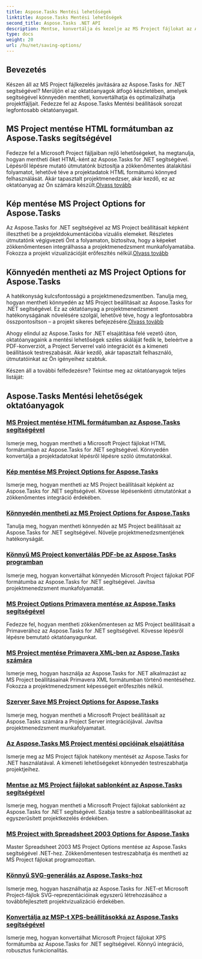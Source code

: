```yaml
---
title: Aspose.Tasks Mentési lehetőségek
linktitle: Aspose.Tasks Mentési lehetőségek
second_title: Aspose.Tasks .NET API
description: Mentse, konvertálja és kezelje az MS Project fájlokat az Aspose.Tasks for .NET segítségével. Fedezze fel a HTML-hez, képekhez, PDF-ekhez, Primaverához, sablonokhoz és egyebekhez szóló, lépésről lépésre szóló oktatóanyagokat.
type: docs
weight: 20
url: /hu/net/saving-options/
---
```


## Bevezetés

Készen áll az MS Project fájlkezelés javítására az Aspose.Tasks for .NET segítségével? Merüljön el az oktatóanyagok átfogó készletében, amelyek segítségével könnyedén mentheti, konvertálhatja és optimalizálhatja projektfájljait. Fedezze fel az Aspose.Tasks Mentési beállítások sorozat legfontosabb oktatóanyagait.

## MS Project mentése HTML formátumban az Aspose.Tasks segítségével

 Fedezze fel a Microsoft Project fájljaiban rejlő lehetőségeket, ha megtanulja, hogyan mentheti őket HTML-ként az Aspose.Tasks for .NET segítségével. Lépésről lépésre mutató útmutatónk biztosítja a zökkenőmentes átalakítási folyamatot, lehetővé téve a projektadatok HTML formátumú könnyed felhasználását. Akár tapasztalt projektmenedzser, akár kezdő, ez az oktatóanyag az Ön számára készült.[Olvass tovább](./html-save-options/)

## Kép mentése MS Project Options for Aspose.Tasks

Az Aspose.Tasks for .NET segítségével az MS Project beállításait képként illesztheti be a projektdokumentációba vizuális elemeket. Részletes útmutatónk végigvezeti Önt a folyamaton, biztosítva, hogy a képeket zökkenőmentesen integrálhassa a projektmenedzsment munkafolyamatába. Fokozza a projekt vizualizációját erőfeszítés nélkül.[Olvass tovább](./image-save-options/)

## Könnyedén mentheti az MS Project Options for Aspose.Tasks

 A hatékonyság kulcsfontosságú a projektmenedzsmentben. Tanulja meg, hogyan mentheti könnyedén az MS Project beállításait az Aspose.Tasks for .NET segítségével. Ez az oktatóanyag a projektmenedzsment hatékonyságának növelésére szolgál, lehetővé téve, hogy a legfontosabbra összpontosítson – a projekt sikeres befejezésére.[Olvass tovább](./mpp-save-options/)

Ahogy elindul az Aspose.Tasks for .NET elsajátítása felé vezető úton, oktatóanyagaink a mentési lehetőségek széles skáláját fedik le, beleértve a PDF-konverziót, a Project Serverrel való integrációt és a kimeneti beállítások testreszabását. Akár kezdő, akár tapasztalt felhasználó, útmutatóinkat az Ön igényeihez szabtuk.

Készen áll a további felfedezésre? Tekintse meg az oktatóanyagok teljes listáját:

## Aspose.Tasks Mentési lehetőségek oktatóanyagok
### [MS Project mentése HTML formátumban az Aspose.Tasks segítségével](./html-save-options/)
Ismerje meg, hogyan mentheti a Microsoft Project fájlokat HTML formátumban az Aspose.Tasks for .NET segítségével. Könnyedén konvertálja a projektadatokat lépésről lépésre szóló útmutatónkkal.
### [Kép mentése MS Project Options for Aspose.Tasks](./image-save-options/)
Ismerje meg, hogyan mentheti az MS Project beállításait képként az Aspose.Tasks for .NET segítségével. Kövesse lépésenkénti útmutatónkat a zökkenőmentes integráció érdekében.
### [Könnyedén mentheti az MS Project Options for Aspose.Tasks](./mpp-save-options/)
Tanulja meg, hogyan mentheti könnyedén az MS Project beállításait az Aspose.Tasks for .NET segítségével. Növelje projektmenedzsmentjének hatékonyságát.
### [Könnyű MS Project konvertálás PDF-be az Aspose.Tasks programban](./pdf-save-options/)
Ismerje meg, hogyan konvertálhat könnyedén Microsoft Project fájlokat PDF formátumba az Aspose.Tasks for .NET segítségével. Javítsa projektmenedzsment munkafolyamatát.
### [MS Project Options Primavera mentése az Aspose.Tasks segítségével](./primavera-save-options/)
Fedezze fel, hogyan mentheti zökkenőmentesen az MS Project beállításait a Primaverához az Aspose.Tasks for .NET segítségével. Kövesse lépésről lépésre bemutató oktatóanyagunkat.
### [MS Project mentése Primavera XML-ben az Aspose.Tasks számára](./primavera-xml-save-options/)
Ismerje meg, hogyan használja az Aspose.Tasks for .NET alkalmazást az MS Project beállításainak Primavera XML formátumban történő mentéséhez. Fokozza a projektmenedzsment képességeit erőfeszítés nélkül.
### [Szerver Save MS Project Options for Aspose.Tasks](./project-server-save-options/)
Ismerje meg, hogyan mentheti a Microsoft Project beállításait az Aspose.Tasks számára a Project Server integrációjával. Javítsa projektmenedzsment munkafolyamatait.
### [Az Aspose.Tasks MS Project mentési opcióinak elsajátítása](./general-save-options/)
Ismerje meg az MS Project fájlok hatékony mentését az Aspose.Tasks for .NET használatával. A kimeneti lehetőségeket könnyedén testreszabhatja projektjeihez.
### [Mentse az MS Project fájlokat sablonként az Aspose.Tasks segítségével](./save-template-options/)
Ismerje meg, hogyan mentheti a Microsoft Project fájlokat sablonként az Aspose.Tasks for .NET segítségével. Szabja testre a sablonbeállításokat az egyszerűsített projektkezelés érdekében.
### [MS Project with Spreadsheet 2003 Options for Aspose.Tasks](./spreadsheet-2003-save-options/)
Master Spreadsheet 2003 MS Project Options mentése az Aspose.Tasks segítségével .NET-hez. Zökkenőmentesen testreszabhatja és mentheti az MS Project fájlokat programozottan.
### [Könnyű SVG-generálás az Aspose.Tasks-hoz](./svg-options/)
Ismerje meg, hogyan használhatja az Aspose.Tasks for .NET-et Microsoft Project-fájlok SVG-reprezentációinak egyszerű létrehozásához a továbbfejlesztett projektvizualizáció érdekében.
### [Konvertálja az MSP-t XPS-beállításokká az Aspose.Tasks segítségével](./xps-options/)
Ismerje meg, hogyan konvertálhat Microsoft Project fájlokat XPS formátumba az Aspose.Tasks for .NET segítségével. Könnyű integráció, robusztus funkcionalitás.